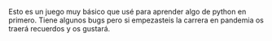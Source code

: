 Esto es un juego muy básico que usé para aprender algo de python en primero. Tiene algunos bugs pero si empezasteis la carrera en pandemia os traerá recuerdos y os gustará.
